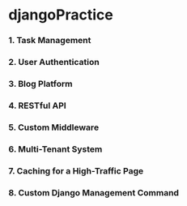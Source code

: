# djangoPractice

### 1. Task Management

### 2. User Authentication

### 3. Blog Platform
 
### 4. RESTful API

### 5. Custom Middleware

### 6. Multi-Tenant System

### 7. Caching for a High-Traffic Page

### 8. Custom Django Management Command
